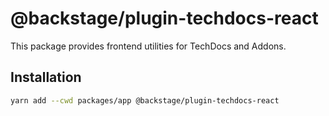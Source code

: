 # @backstage/plugin-techdocs-react

This package provides frontend utilities for TechDocs and Addons.

## Installation

```sh
yarn add --cwd packages/app @backstage/plugin-techdocs-react
```
